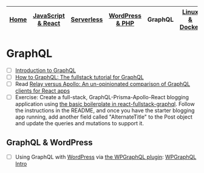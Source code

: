 | [Home](README.md) | [JavaScript & React](javascript.md) | [Serverless](serverless.md) | [WordPress & PHP](wordpress.md) | GraphQL | [Linux & Docker](linux.md) | [CSS](css.md) |
| ----------------- | ----------------------------------- | --------------------------- | ------------------------------- | --------|--------------------------- | ------------- |

# GraphQL

* [ ] [Introduction to GraphQL](http://graphql.org/learn/)
* [ ] [How to GraphQL: The fullstack tutorial for GraphQL](https://www.howtographql.com/)
* [ ] Read [Relay versus Apollo: An un-opinionated comparison of GraphQL clients for React apps](https://blog.graph.cool/relay-vs-apollo-comparing-graphql-clients-for-react-apps-b40af58c1534)
* [ ] Exercise: Create a full-stack, GraphQL-Prisma-Apollo-React blogging application using [the basic boilerplate in   react-fullstack-graphql](https://github.com/graphql-boilerplates/react-fullstack-graphql/tree/master/basic). Follow the instructions in the README, and once you have the starter blogging app running, add another field called "AlternateTitle" to the Post object and update the queries and mutations to support it.

## GraphQL & WordPress

* [ ] Using GraphQL with [WordPress](wordpress.md) via [the WPGraphQL plugin](https://wpgraphql.com/): [WPGraphQL Intro](https://www.youtube.com/watch?v=th1uIYk9lPo)
